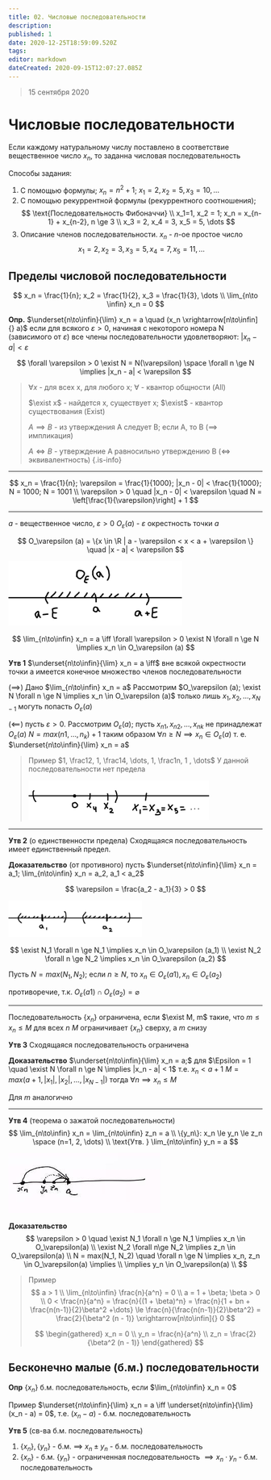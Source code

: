 ```yaml
---
title: 02. Числовые последовательности
description: 
published: 1
date: 2020-12-25T18:59:09.520Z
tags: 
editor: markdown
dateCreated: 2020-09-15T12:07:27.085Z
---
```


> 15 сентября 2020


# Числовые последовательности
Если каждому натуральному числу поставлено в соответствие вещественное число $x_n$, 
то заданна числовая последовательность

Способы задания:
1. С помощью формулы; $x_n = n^2 + 1$; $x_1 = 2, x_2 = 5, x_3 = 10, \dots$
2. С помощью рекуррентной формулы (рекуррентного соотношения); 
$$
\text{Последовательность Фибоначчи} \\
x_1=1, x_2 = 1; x_n = x_{n-1} + x_{n-2}, n \ge 3 \\
x_3 = 2, x_4 = 3, x_5 = 5, \dots 
$$
3. Описание членов последовательности.
$x_n$ - $n$-ое простое число
$$
x_1 = 2, x_2 = 3, x_3 = 5, x_4 = 7, x_5 = 11, \dots
$$

## Пределы числовой последовательности
$$
x_n = \frac{1}{n}; x_2 = \frac{1}{2}, x_3 = \frac{1}{3}, \dots \\
\lim_{n\to \infin} x_n = 0
$$

**Опр.** $\underset{n\to\infin}{\lim} x_n = a \quad (x_n \xrightarrow[n\to\infin]{} a)$ если для всякого $\varepsilon > 0$, начиная с некоторого номера N (зависимого от $\varepsilon$) все члены последовательности удовлетворяют: $|x_n - a| < \varepsilon$

$$
\forall \varepsilon > 0 \exist N = N(\varepsilon) \space \forall n \ge N \implies |x_n - a| < \varepsilon
$$

> $\forall x$ - для всех x, для любого x; $\forall$ - квантор общности (All)
> 
> $\exist x$ - найдется x, существует x; $\exist$ - квантор существования (Exist)
> 
> $A \implies B$ - из утверждения A следует B; если А, то B ($\implies$ импликация)
> 
> $A \iff B$ - утверждение А равносильно утверждению В ($\iff$ эквивалентность)
{.is-info}

---

$$
x_n = \frac{1}{n}; \varepsilon = \frac{1}{1000}; |x_n - 0| < \frac{1}{1000}; N = 1000; N = 1001 \\
\varepsilon > 0 \quad |x_n - 0| < \varepsilon \quad N = \left[\frac{1}{\varepsilon}\right] + 1
$$

---

$a$ - вещественное число, $\varepsilon > 0$
$O_\varepsilon (a)$ - $\varepsilon$ окрестность точки $a$

$$
O_\varepsilon (a) = \{x \in \R | a - \varepsilon < x < a + \varepsilon \} \quad |x - a| < \varepsilon
$$

![ma15.09.20_01.png](/ma15.09.20_01.png)

$$
\lim_{n\to\infin} x_n = a \iff \forall \varepsilon > 0 \exist N \forall n \ge N \implies x_n \in O_\varepsilon (a)
$$

**Утв 1** $\underset{n\to\infin}{\lim} x_n = a \iff$ вне всякой окрестности точки а имеется конечное множество членов последовательности

$(\implies)$ Дано $\lim_{n\to\infin} x_n = a$
Рассмотрим $O_\varepsilon (a); \exist N \forall n \ge N \implies x_n \in O_\varepsilon (a)$
только лишь $x_1, x_2, \dots, x_{N-1}$ могуть попасть $O_\varepsilon(a)$

$(\impliedby)$ пусть $\varepsilon > 0$. Рассмотрим $O_\varepsilon(a)$; пусть $x_{n1}, x_{n2}, \dots, x_{nk}$ не принадлежат $O_\varepsilon(a)$
$N = max(n{1}, \dots, n_k) + 1$ таким образом $\forall n \ge N \implies x_n \in O_\varepsilon(a)$ т. е.
$\underset{n\to\infin}{\lim} x_n = a$

> Пример $1, \frac12, 1, \frac14, \dots, 1, \frac1n, 1 , \dots$
> У данной последовательности нет предела
> 
> ![ma15.09.20_02.png](/ma15.09.20_02.png)
> 
---

**Утв 2** (о единственности предела)
Сходящаяся последовательность имеет единственный предел.

**Доказательство** (от противного)
пусть $\underset{n\to\infin}{\lim} x_n = a_1; \lim_{n\to\infin} x_n = a_2, a_1 < a_2$

$$
\varepsilon = \frac{a_2 - a_1}{3} > 0
$$

![ma15.09.20_03.png](/ma15.09.20_03.png)

$$
\exist N_1 \forall n \ge N_1 \implies x_n \in O_\varepsilon (a_1) \\
\exist N_2 \forall n \ge N_2 \implies x_n \in O_\varepsilon (a_2)
$$

Пусть $N=max(N_1, N_2)$; если $n \ge N$, то $x_n \in O_\varepsilon (a1), x_n \in O_\varepsilon (a_2)$

противоречие, т.к. $O_\varepsilon (a1) \cap O_\varepsilon (a_2) = \varnothing$

---

Последовательность $\{x_n\}$ ограничена, если $\exist M, m$ такие, что $m \le x_n \le M$ для всех $n$
$M$ ограничивает $\{x_n\}$ сверху, а $m$ снизу

**Утв 3** 
Сходящаяся последовательность ограничена

**Доказательство** $\underset{n\to\infin}{\lim} x_n = a;$ 
для $\Epsilon = 1 \quad \exist N \forall n \ge N \implies |x_n - a| < 1$
т.е. $x_n < a + 1$
$M = max(a+1, |x_1|, |x_2|, \dots, |x_{N-1}|)$
тогда $\forall n \implies x_n \le M$

Для $m$ аналогично

---

**Утв 4** (теорема о зажатой последовательности)
$$
\lim_{n\to\infin} x_n = \lim_{n\to\infin} z_n = a \\
\{y_n\}: x_n \le y_n \le z_n \space (n=1, 2, \dots) \\
\text{Утв. } \lim_{n\to\infin} y_n = a
$$

![photo_2020-09-15_15-05-05.jpg](/photo_2020-09-15_15-05-05.jpg)

**Доказательство** 
$$
\varepsilon > 0 \quad \exist N_1 \forall n \ge N_1 \implies x_n \in O_\varepsilon(a) \\
\exist N_2 \forall n\ge N_2 \implies z_n \in O_\varepsilon(a) \\
N = max(N_1, N_2) \quad \forall n \ge N \implies x_n, z_n \in O_\varepsilon(a) \implies \\
\implies y_n \in O_\varepsilon(a) \\
$$
> 
> Пример
> $$
> a > 1 \\
> \lim_{n\to\infin} \frac{n}{a^n} = 0 \\
> a = 1 + \beta; \beta > 0 \\
> 0 < \frac{n}{a^n} = \frac{n}{(1 + \beta)^n} = \frac{n}{1 + bn + \frac{n(n-1)}{2}\beta^2 +\dots} 
> \le \frac{n}{\frac{n(n-1)}{2}\beta^2} = \frac{2}{\beta^2 (n - 1)} \xrightarrow[n\to\infin]{} 0
> $$
> 
> $$
> \begin{gathered}
>   x_n = 0 \\
>   y_n = \frac{n}{a^n} \\
>   z_n = \frac{2}{\beta^2 (n - 1)}
> \end{gathered}
> $$

## Бесконечно малые (б.м.) последовательности
**Опр** $\{x_n\}$ б.м. последовательность, если $\lim_{n\to\infin} x_n = 0$

Пример $\underset{n\to\infin}{\lim} x_n = a \iff \underset{n\to\infin}{\lim}(x_n - a) = 0$, т.е. $(x_n - a)$ - б.м. последовательность

**Утв 5** (св-ва б.м. последовательность)
1. $\{x_n\}, \{y_n\}$ - б.м. $\implies$ $x_n \pm y_n$ - б.м. последовательность
2. $\{x_n\}$ - б.м. $\{y_n\}$ - ограниченная последовательность $\implies x_n \cdot y_n$ - б.м. последовательность
